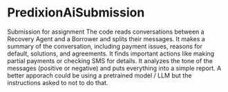 # PredixionAiSubmission
 Submission for assignment
The code reads conversations between a Recovery Agent and a Borrower and splits their messages.
It makes a summary of the conversation, including payment issues, reasons for default, solutions, and agreements.
It finds important actions like making partial payments or checking SMS for details.
It analyzes the tone of the messages (positive or negative) and puts everything into a simple report.
A  better apporach could be using a pretrained model / LLM but the instructions asked to not to do that.